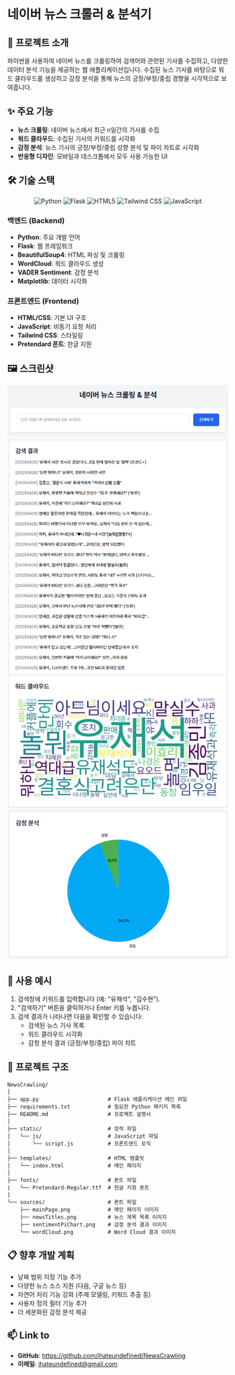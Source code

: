 # 네이버 뉴스 크롤러 & 분석기

## 📝 프로젝트 소개

파이썬을 사용하여 네이버 뉴스를 크롤링하여 검색어와 관련된 기사를 수집하고, 다양한 데이터 분석 기능을 제공하는 웹 애플리케이션입니다. 수집된 뉴스 기사를 바탕으로 워드 클라우드를 생성하고 감정 분석을 통해 뉴스의 긍정/부정/중립 경향을 시각적으로 보여줍니다.


## ✨ 주요 기능

- **뉴스 크롤링**: 네이버 뉴스에서 최근 n일간의 기사를 수집
- **워드 클라우드**: 수집된 기사의 키워드를 시각화
- **감정 분석**: 뉴스 기사의 긍정/부정/중립 성향 분석 및 파이 차트로 시각화
- **반응형 디자인**: 모바일과 데스크톱에서 모두 사용 가능한 UI


## 🛠️ 기술 스택

<div align="center">
  <img src="https://img.shields.io/badge/Python-3776AB?style=for-the-badge&logo=python&logoColor=white" alt="Python">
  <img src="https://img.shields.io/badge/Flask-000000?style=for-the-badge&logo=flask&logoColor=white" alt="Flask">
  <img src="https://img.shields.io/badge/HTML5-E34F26?style=for-the-badge&logo=html5&logoColor=white" alt="HTML5">
  <img src="https://img.shields.io/badge/Tailwind_CSS-38B2AC?style=for-the-badge&logo=tailwind-css&logoColor=white" alt="Tailwind CSS">
  <img src="https://img.shields.io/badge/JavaScript-F7DF1E?style=for-the-badge&logo=javascript&logoColor=black" alt="JavaScript">  
</div>


### 백엔드 (Backend)
- **Python**: 주요 개발 언어
- **Flask**: 웹 프레임워크
- **BeautifulSoup4**: HTML 파싱 및 크롤링
- **WordCloud**: 워드 클라우드 생성
- **VADER Sentiment**: 감정 분석
- **Matplotlib**: 데이터 시각화

### 프론트엔드 (Frontend)
- **HTML/CSS**: 기본 UI 구조
- **JavaScript**: 비동기 요청 처리
- **Tailwind CSS**: 스타일링
- **Pretendard 폰트**: 한글 지원


## 🖼️ 스크린샷

![App Screenshot](sources/mainPage.png)
![News Titles](sources/newsTitles.png)
![Word Cloud](sources/wordCloud.png)
![Sentiment Analysis](sources/sentimentPiChart.png)


## 🌟 사용 예시

1. 검색창에 키워드를 입력합니다 (예: "유재석", "김수현").
2. "검색하기" 버튼을 클릭하거나 Enter 키를 누릅니다.
3. 검색 결과가 나타나면 다음을 확인할 수 있습니다:
   - 검색된 뉴스 기사 목록
   - 워드 클라우드 시각화
   - 감정 분석 결과 (긍정/부정/중립) 파이 차트


## 📄 프로젝트 구조

```
NewsCrawling/
│
├── app.py                      # Flask 애플리케이션 메인 파일
├── requirements.txt            # 필요한 Python 패키지 목록
├── README.md                   # 프로젝트 설명서
│
├── static/                     # 정적 파일
│   └── js/                     # JavaScript 파일
│       └── script.js           # 프론트엔드 로직
│
├── templates/                  # HTML 템플릿
│   └── index.html              # 메인 페이지
│
├── fonts/                      # 폰트 파일
|   └── Pretendard-Regular.ttf  # 한글 지원 폰트
|
└── sources/                    # 폰트 파일
    ├── mainPage.png            # 메인 페이지 이미지
    ├── newsTitles.png          # 뉴스 제목 목록 이미지
    ├── sentimentPiChart.png    # 감정 분석 결과 이미지
    └── wordCloud.png           # Word Cloud 결과 이미지
```


## 📋 향후 개발 계획

- 날짜 범위 지정 기능 추가
- 다양한 뉴스 소스 지원 (다음, 구글 뉴스 등)
- 자연어 처리 기능 강화 (주제 모델링, 키워드 추출 등)
- 사용자 정의 필터 기능 추가
- 더 세분화된 감정 분석 제공


## 📫 Link to

- **GitHub**: https://github.com/ihateundefined/NewsCrawling
- **이메일**: ihateundefined@gmail.com
